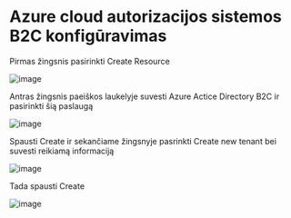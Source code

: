 # Azure cloud autorizacijos sistemos B2C konfigūravimas

Pirmas žingsnis pasirinkti Create Resource

![image](https://user-images.githubusercontent.com/8007447/213881814-57796de5-e405-44a3-a6df-8016d101c8a2.png)

Antras žingsnis paeiškos laukelyje suvesti Azure Actice Directory B2C ir pasirinkti šią paslaugą

![image](https://user-images.githubusercontent.com/8007447/213881981-02184b06-3e0c-41bf-ae89-a763675f11bc.png)

Spausti Create ir sekančiame žingsnyje pasrinkti Create new tenant bei suvesti reikiamą informaciją

![image](https://user-images.githubusercontent.com/8007447/213882223-9bf6faa7-f629-4bce-bf48-2a83bc2a87fb.png)

Tada spausti Create 

![image](https://user-images.githubusercontent.com/8007447/213882263-dcdcd506-e3e8-4b4a-ad34-0f9438b3ff73.png)
